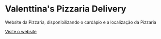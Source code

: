 # Valenttina's Pizzaria Delivery

Website da Pizzaria, disponibilizando o cardápio e a localização da Pizzaria

[Visite o website](https://gizellysteffanny.github.io/Pizzeria/)